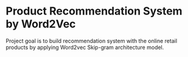 # Product Recommendation System by Word2Vec

Project goal is to build recommendation system with the online retail products by applying Word2vec Skip-gram architecture model.
